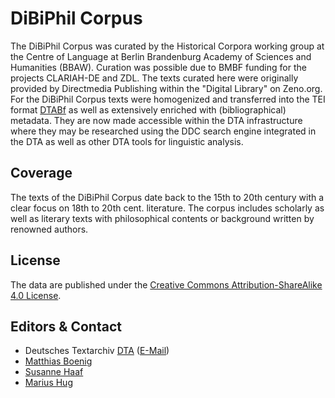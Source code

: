 # DiBiPhil Corpus

The DiBiPhil Corpus was curated by the Historical Corpora working group 
at the Centre of Language at Berlin Brandenburg Academy of Sciences and 
Humanities (BBAW). Curation was possible due to BMBF funding for the projects
CLARIAH-DE and ZDL. The texts curated here were originally provided by 
Directmedia Publishing within the "Digital Library" on Zeno.org. 
For the DiBiPhil Corpus texts were homogenized and transferred into the 
TEI format [DTABf](https://www.deutschestextarchiv.de/doku/basisformat)
as well as extensively enriched with (bibliographical) metadata. They are
now made accessible within the DTA infrastructure where they may be 
researched using the DDC search engine integrated in the DTA as well
as other DTA tools for linguistic analysis.

## Coverage

The texts of the DiBiPhil Corpus date back to the 15th to 20th century
with a clear focus on 18th to 20th cent. literature. The corpus
includes scholarly as well as literary texts with philosophical contents 
or background written by renowned authors. 

## License
The data are published under the [Creative Commons Attribution-ShareAlike 4.0 License](https://creativecommons.org/licenses/by-sa/4.0/deed.de).

## Editors &amp; Contact

* Deutsches Textarchiv [DTA](https://www.deutschestextarchiv.de) ([E-Mail](mailto:redaktion@deutschestextarchiv.de))
* [Matthias Boenig](https://www.bbaw.de/die-akademie/mitarbeiterinnen-mitarbeiter/boenig-matthias)
* [Susanne Haaf](https://www.bbaw.de/die-akademie/mitarbeiterinnen-mitarbeiter/haaf-susanne)
* [Marius Hug](https://www.bbaw.de/die-akademie/mitarbeiterinnen-mitarbeiter/hug-marius)

